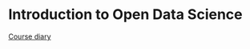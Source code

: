 Introduction to Open Data Science
================

[Course diary](https://pioks.github.io/IODS-project/)
